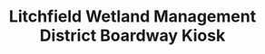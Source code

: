 ---
title: "Litchfield Wetland Management District Boardway Kiosk"
url: /litchfield/litchfield-wetland-management-district-boardway-kiosk/
shop: kiosk
---